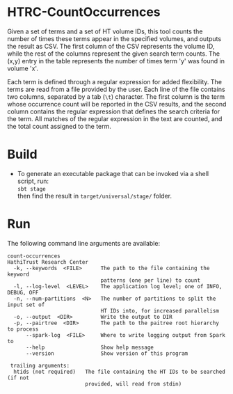 # HTRC-CountOccurrences
Given a set of terms and a set of HT volume IDs, this tool counts the number of times
these terms appear in the specified volumes, and outputs the result as CSV. The first
column of the CSV represents the volume ID, while the rest of the columns represent
the given search term counts. The (x,y) entry in the table represents the number of times
term 'y' was found in volume 'x'.

Each term is defined through a regular expression for added flexibility. The terms are
read from a file provided by the user. Each line of the file contains two columns,
separated by a tab (`\t`) character. The first column is the term whose occurrence count
will be reported in the CSV results, and the second column contains the regular expression
that defines the search criteria for the term. All matches of the regular expression in
the text are counted, and the total count assigned to the term.

# Build
* To generate an executable package that can be invoked via a shell script, run:  
  `sbt stage`  
  then find the result in `target/universal/stage/` folder.

# Run
The following command line arguments are available:
```
count-occurrences
HathiTrust Research Center
  -k, --keywords  <FILE>      The path to the file containing the keyword
                              patterns (one per line) to count
  -l, --log-level  <LEVEL>    The application log level; one of INFO, DEBUG, OFF
  -n, --num-partitions  <N>   The number of partitions to split the input set of
                              HT IDs into, for increased parallelism
  -o, --output  <DIR>         Write the output to DIR
  -p, --pairtree  <DIR>       The path to the paitree root hierarchy to process
      --spark-log  <FILE>     Where to write logging output from Spark to
      --help                  Show help message
      --version               Show version of this program

 trailing arguments:
  htids (not required)   The file containing the HT IDs to be searched (if not
                         provided, will read from stdin)
```
